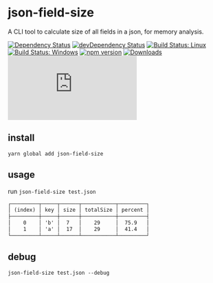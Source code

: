 # json-field-size

A CLI tool to calculate size of all fields in a json, for memory analysis.

[![Dependency Status](https://david-dm.org/plantain-00/json-field-size.svg)](https://david-dm.org/plantain-00/json-field-size)
[![devDependency Status](https://david-dm.org/plantain-00/json-field-size/dev-status.svg)](https://david-dm.org/plantain-00/json-field-size#info=devDependencies)
[![Build Status: Linux](https://travis-ci.org/plantain-00/json-field-size.svg?branch=master)](https://travis-ci.org/plantain-00/json-field-size)
[![Build Status: Windows](https://ci.appveyor.com/api/projects/status/github/plantain-00/json-field-size?branch=master&svg=true)](https://ci.appveyor.com/project/plantain-00/json-field-size/branch/master)
[![npm version](https://badge.fury.io/js/json-field-size.svg)](https://badge.fury.io/js/json-field-size)
[![Downloads](https://img.shields.io/npm/dm/json-field-size.svg)](https://www.npmjs.com/package/json-field-size)
[![type-coverage](https://img.shields.io/badge/dynamic/json.svg?label=type-coverage&prefix=%E2%89%A5&suffix=%&query=$.typeCoverage.atLeast&uri=https%3A%2F%2Fraw.githubusercontent.com%2Fplantain-00%2Fjson-field-size%2Fmaster%2Fpackage.json)](https://github.com/plantain-00/json-field-size)

## install

`yarn global add json-field-size`

## usage

run `json-field-size test.json`

```txt
┌─────────┬─────┬──────┬───────────┬─────────┐
│ (index) │ key │ size │ totalSize │ percent │
├─────────┼─────┼──────┼───────────┼─────────┤
│    0    │ 'b' │  7   │    29     │  75.9   │
│    1    │ 'a' │  17  │    29     │  41.4   │
└─────────┴─────┴──────┴───────────┴─────────┘
```

## debug

`json-field-size test.json --debug`
